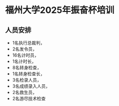 #  福州大学2025年振奋杯培训

##  人员安排

- 1名执行总裁判，
- 2名发令员，
- 16名计时员，
- 1名计时长，
- 8名转身检查，
- 1名转身检查长，
- 3名检录人员，
- 3名成绩录入人员，
- 2名救生员，
- 2名游尽技术检查